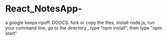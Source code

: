 # React_NotesApp-
a google keeps ripoff.
DOOCS:
fork or copy the files, install node.js, run your command line, go to the directory , type "npm install", then type "npm start" 

